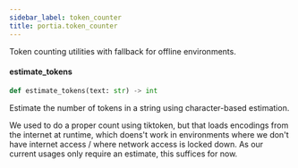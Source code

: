 ```yaml
---
sidebar_label: token_counter
title: portia.token_counter
---
```


Token counting utilities with fallback for offline environments.

#### estimate\_tokens

```python
def estimate_tokens(text: str) -> int
```

Estimate the number of tokens in a string using character-based estimation.

We used to do a proper count using tiktoken, but that loads encodings from the internet at
runtime, which doens&#x27;t work in environments where we don&#x27;t have internet access / where network
access is locked down. As our current usages only require an estimate, this suffices for now.

